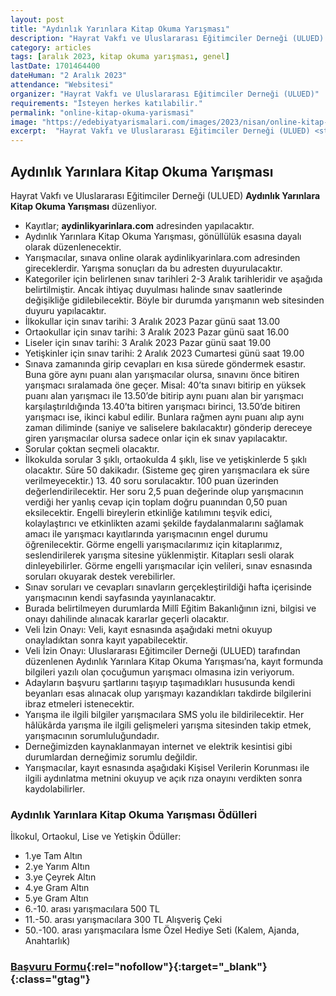 ```yaml
---
layout: post
title: "Aydınlık Yarınlara Kitap Okuma Yarışması"
description: "Hayrat Vakfı ve Uluslararası Eğitimciler Derneği (ULUED) 'Aydınlık Yarınlara Kitap Okuma Yarışması' düzenliyor."
category: articles
tags: [aralık 2023, kitap okuma yarışması, genel]
lastDate: 1701464400
dateHuman: "2 Aralık 2023"
attendance: "Websitesi"
organizer: "Hayrat Vakfı ve Uluslararası Eğitimciler Derneği (ULUED)"
requirements: "İsteyen herkes katılabilir."
permalink: "online-kitap-okuma-yarismasi"
image: "https://edebiyatyarismalari.com/images/2023/nisan/online-kitap-okuma-yarismasi.jpg"
excerpt:  "Hayrat Vakfı ve Uluslararası Eğitimciler Derneği (ULUED) <strong> Aydınlık Yarınlara Kitap Okuma Yarışması </strong> düzenliyor."
---
```


## Aydınlık Yarınlara Kitap Okuma Yarışması
Hayrat Vakfı ve Uluslararası Eğitimciler Derneği (ULUED) **Aydınlık Yarınlara Kitap Okuma Yarışması** düzenliyor.  


- Kayıtlar; **aydinlikyarinlara.com** adresinden yapılacaktır.
- Aydınlık Yarınlara Kitap Okuma Yarışması, gönüllülük esasına dayalı olarak düzenlenecektir.
- Yarışmacılar, sınava online olarak aydinlikyarinlara.com adresinden gireceklerdir. Yarışma sonuçları da bu adresten duyurulacaktır.
- Kategoriler için belirlenen sınav tarihleri 2-3 Aralık tarihleridir ve aşağıda belirtilmiştir. Ancak ihtiyaç duyulması halinde sınav saatlerinde değişikliğe gidilebilecektir. Böyle bir durumda yarışmanın web sitesinden duyuru yapılacaktır.
- İlkokullar için sınav tarihi: 3 Aralık 2023 Pazar günü saat 13.00
- Ortaokullar için sınav tarihi: 3 Aralık 2023 Pazar günü saat 16.00
- Liseler için sınav tarihi: 3 Aralık 2023 Pazar günü saat 19.00
- Yetişkinler için sınav tarihi: 2 Aralık 2023 Cumartesi günü saat 19.00
- Sınava zamanında girip cevapları en kısa sürede göndermek esastır. Buna göre aynı puanı alan yarışmacılar olursa, sınavını önce bitiren yarışmacı sıralamada öne geçer. Misal: 40’ta sınavı bitirip en yüksek puanı alan yarışmacı ile 13.50’de bitirip aynı puanı alan bir yarışmacı karşılaştırıldığında 13.40’ta bitiren yarışmacı birinci, 13.50’de bitiren yarışmacı ise, ikinci kabul edilir. Bunlara rağmen aynı puanı alıp aynı zaman diliminde (saniye ve saliselere bakılacaktır) gönderip dereceye giren yarışmacılar olursa sadece onlar için ek sınav yapılacaktır.
- Sorular çoktan seçmeli olacaktır.
- İlkokulda sorular 3 şıklı, ortaokulda 4 şıklı, lise ve yetişkinlerde 5 şıklı olacaktır. Süre 50 dakikadır. (Sisteme geç giren yarışmacılara ek süre verilmeyecektir.) 13. 40 soru sorulacaktır. 100 puan üzerinden değerlendirilecektir. Her soru 2,5 puan değerinde olup yarışmacının verdiği her yanlış cevap için toplam doğru puanından 0,50 puan eksilecektir. Engelli bireylerin etkinliğe katılımını teşvik edici, kolaylaştırıcı ve etkinlikten azami şekilde faydalanmalarını sağlamak amacı ile yarışmacı kayıtlarında yarışmacının engel durumu öğrenilecektir. Görme engelli yarışmacılarımız için kitaplarımız, seslendirilerek yarışma sitesine yüklenmiştir. Kitapları sesli olarak dinleyebilirler. Görme engelli yarışmacılar için velileri, sınav esnasında soruları okuyarak destek verebilirler.
- Sınav soruları ve cevapları sınavların gerçekleştirildiği hafta içerisinde yarışmacının kendi sayfasında yayınlanacaktır.
- Burada belirtilmeyen durumlarda Millî Eğitim Bakanlığının izni, bilgisi ve onayı dahilinde alınacak kararlar geçerli olacaktır.
- Veli İzin Onayı: Veli, kayıt esnasında aşağıdaki metni okuyup onayladıktan sonra kayıt yapabilecektir.
- Veli İzin Onayı: Uluslararası Eğitimciler Derneği (ULUED) tarafından düzenlenen Aydınlık Yarınlara Kitap Okuma Yarışması’na, kayıt formunda bilgileri yazılı olan çocuğumun yarışmacı olmasına izin veriyorum.
- Adayların başvuru şartlarını taşıyıp taşımadıkları hususunda kendi beyanları esas alınacak olup yarışmayı kazandıkları takdirde bilgilerini ibraz etmeleri istenecektir.
- Yarışma ile ilgili bilgiler yarışmacılara SMS yolu ile bildirilecektir. Her hâlükârda yarışma ile ilgili gelişmeleri yarışma sitesinden takip etmek, yarışmacının sorumluluğundadır.
- Derneğimizden kaynaklanmayan internet ve elektrik kesintisi gibi durumlardan derneğimiz sorumlu değildir.
- Yarışmacılar, kayıt esnasında aşağıdaki Kişisel Verilerin Korunması ile ilgili aydınlatma metnini okuyup ve açık rıza onayını verdikten sonra kaydolabilirler.

### Aydınlık Yarınlara Kitap Okuma Yarışması Ödülleri
İlkokul, Ortaokul, Lise ve Yetişkin Ödüller:
- 1.ye Tam Altın
- 2.ye Yarım Altın
- 3.ye Çeyrek Altın
- 4.ye Gram Altın
- 5.ye Gram Altın
- 6.-10. arası yarışmacılara 500 TL
- 11.-50. arası yarışmacılara 300 TL Alışveriş̧ Çeki
- 50.-100. arası yarışmacılara İsme Özel Hediye Seti (Kalem, Ajanda, Anahtarlık)


### [Başvuru Formu](https://kayit.aydinlikyarinlara.com/?ref=edebiyatyarismalari.com){:rel="nofollow"}{:target="_blank"}{:class="gtag"}
